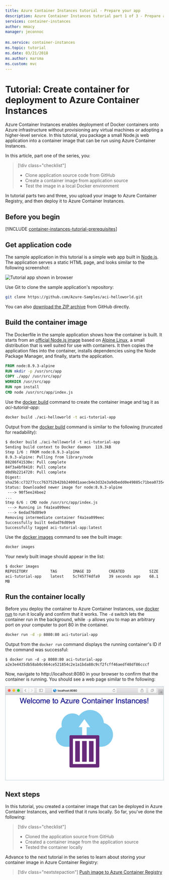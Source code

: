 ```yaml
---
title: Azure Container Instances tutorial - Prepare your app
description: Azure Container Instances tutorial part 1 of 3 - Prepare an app for deployment to Azure Container Instances
services: container-instances
author: mmacy
manager: jeconnoc

ms.service: container-instances
ms.topic: tutorial
ms.date: 03/21/2018
ms.author: marsma
ms.custom: mvc
---
```


# Tutorial: Create container for deployment to Azure Container Instances

Azure Container Instances enables deployment of Docker containers onto Azure infrastructure without provisioning any virtual machines or adopting a higher-level service. In this tutorial, you package a small Node.js web application into a container image that can be run using Azure Container Instances.

In this article, part one of the series, you:

> [!div class="checklist"]
> * Clone application source code from GitHub
> * Create a container image from application source
> * Test the image in a local Docker environment

In tutorial parts two and three, you upload your image to Azure Container Registry, and then deploy it to Azure Container Instances.

## Before you begin

[!INCLUDE [container-instances-tutorial-prerequisites](../../includes/container-instances-tutorial-prerequisites.md)]

## Get application code

The sample application in this tutorial is a simple web app built in [Node.js][nodejs]. The application serves a static HTML page, and looks similar to the following screenshot:

![Tutorial app shown in browser][aci-tutorial-app]

Use Git to clone the sample application's repository:

```bash
git clone https://github.com/Azure-Samples/aci-helloworld.git
```

You can also [download the ZIP archive][aci-helloworld-zip] from GitHub directly.

## Build the container image

The Dockerfile in the sample application shows how the container is built. It starts from an [official Node.js image][docker-hub-nodeimage] based on [Alpine Linux][alpine-linux], a small distribution that is well suited for use with containers. It then copies the application files into the container, installs dependencies using the Node Package Manager, and finally, starts the application.

```Dockerfile
FROM node:8.9.3-alpine
RUN mkdir -p /usr/src/app
COPY ./app/ /usr/src/app/
WORKDIR /usr/src/app
RUN npm install
CMD node /usr/src/app/index.js
```

Use the [docker build][docker-build] command to create the container image and tag it as *aci-tutorial-app*:

```bash
docker build ./aci-helloworld -t aci-tutorial-app
```

Output from the [docker build][docker-build] command is similar to the following (truncated for readability):

```console
$ docker build ./aci-helloworld -t aci-tutorial-app
Sending build context to Docker daemon  119.3kB
Step 1/6 : FROM node:8.9.3-alpine
8.9.3-alpine: Pulling from library/node
88286f41530e: Pull complete
84f3a4bf8410: Pull complete
d0d9b2214720: Pull complete
Digest: sha256:c73277ccc763752b42bb2400d1aaecb4e3d32e3a9dbedd0e49885c71bea07354
Status: Downloaded newer image for node:8.9.3-alpine
 ---> 90f5ee24bee2
...
Step 6/6 : CMD node /usr/src/app/index.js
 ---> Running in f4a1ea099eec
 ---> 6edad76d09e9
Removing intermediate container f4a1ea099eec
Successfully built 6edad76d09e9
Successfully tagged aci-tutorial-app:latest
```

Use the [docker images][docker-images] command to see the built image:

```bash
docker images
```

Your newly built image should appear in the list:

```console
$ docker images
REPOSITORY          TAG       IMAGE ID        CREATED           SIZE
aci-tutorial-app    latest    5c745774dfa9    39 seconds ago    68.1 MB
```

## Run the container locally

Before you deploy the container to Azure Container Instances, use [docker run][docker-run] to run it locally and confirm that it works. The `-d` switch lets the container run in the background, while `-p` allows you to map an arbitrary port on your computer to port 80 in the container.

```bash
docker run -d -p 8080:80 aci-tutorial-app
```

Output from the `docker run` command displays the running container's ID if the command was successful:

```console
$ docker run -d -p 8080:80 aci-tutorial-app
a2e3e4435db58ab0c664ce521854c2e1a1bda88c9cf2fcff46aedf48df86cccf
```

Now, navigate to http://localhost:8080 in your browser to confirm that the container is running. You should see a web page similar to the following:

![Running the app locally in the browser][aci-tutorial-app-local]

## Next steps

In this tutorial, you created a container image that can be deployed in Azure Container Instances, and verified that it runs locally. So far, you've done the following:

> [!div class="checklist"]
> * Cloned the application source from GitHub
> * Created a container image from the application source
> * Tested the container locally

Advance to the next tutorial in the series to learn about storing your container image in Azure Container Registry:

> [!div class="nextstepaction"]
> [Push image to Azure Container Registry](container-instances-tutorial-prepare-acr.md)

<!--- IMAGES --->
[aci-tutorial-app]:./media/container-instances-quickstart/aci-app-browser.png
[aci-tutorial-app-local]: ./media/container-instances-tutorial-prepare-app/aci-app-browser-local.png

<!-- LINKS - External -->
[aci-helloworld-zip]: https://github.com/Azure-Samples/aci-helloworld/archive/master.zip
[alpine-linux]: https://alpinelinux.org/
[docker-build]: https://docs.docker.com/engine/reference/commandline/build/
[docker-get-started]: https://docs.docker.com/get-started/
[docker-hub-nodeimage]: https://store.docker.com/images/node
[docker-images]: https://docs.docker.com/engine/reference/commandline/images/
[docker-linux]: https://docs.docker.com/engine/installation/#supported-platforms
[docker-login]: https://docs.docker.com/engine/reference/commandline/login/
[docker-mac]: https://docs.docker.com/docker-for-mac/
[docker-push]: https://docs.docker.com/engine/reference/commandline/push/
[docker-run]: https://docs.docker.com/engine/reference/commandline/run/
[docker-tag]: https://docs.docker.com/engine/reference/commandline/tag/
[docker-windows]: https://docs.docker.com/docker-for-windows/
[nodejs]: http://nodejs.org

<!-- LINKS - Internal -->
[azure-cli-install]: /cli/azure/install-azure-cli
